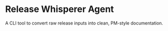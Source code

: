 # Release Whisperer Agent

A CLI tool to convert raw release inputs into clean, PM-style documentation.